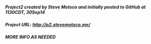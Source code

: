 ##### Project2 created by Steve Motsco and initially posted to GitHub at 1130CDT, 30Sep14

##### Project URL:  http://p2.stevemotsco.me/

##### MORE INFO AS NEEDED
